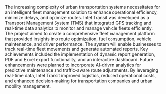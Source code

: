 The increasing complexity of urban transportation systems necessitates for an intelligent fleet management solution to enhance operational efficiency, minimize delays, and optimize routes. Intel Transit was developed as a Transport Management System (TMS) that integrated GPS tracking and real-time data analytics to monitor and manage vehicle fleets efficiently.
The project aimed to create a comprehensive fleet management platform that provided insights into route optimization, fuel consumption, vehicle maintenance, and driver performance. The system will enable businesses to track real-time fleet movements and generate automated reports. Key achievements included the implementation of dynamic report generation, PDF and Excel export functionality, and an interactive dashboard. Future enhancements were planned to incorporate AI-driven analytics for predictive maintenance and traffic-aware route adjustments.
By leveraging real-time data, Intel Transit improved logistics, reduced operational costs, and enhanced decision-making for transportation companies and urban mobility management.
